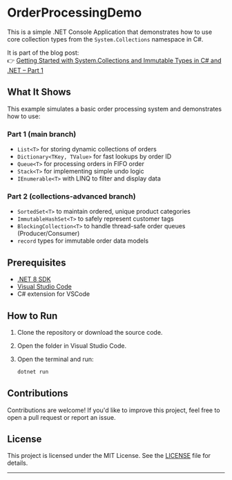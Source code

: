 # OrderProcessingDemo

This is a simple .NET Console Application that demonstrates how to use core collection types from the `System.Collections` namespace in C#.

It is part of the blog post:  
👉 [Getting Started with System.Collections and Immutable Types in C# and .NET – Part 1](https://www.ottorinobruni.com/getting-started-with-system-collections-and-immutable-types-in-csharp-and-dotnet-part-1/)

## What It Shows

This example simulates a basic order processing system and demonstrates how to use:

### Part 1 (main branch)
- `List<T>` for storing dynamic collections of orders  
- `Dictionary<TKey, TValue>` for fast lookups by order ID  
- `Queue<T>` for processing orders in FIFO order  
- `Stack<T>` for implementing simple undo logic  
- `IEnumerable<T>` with LINQ to filter and display data  

### Part 2 (collections-advanced branch)
- `SortedSet<T>` to maintain ordered, unique product categories  
- `ImmutableHashSet<T>` to safely represent customer tags  
- `BlockingCollection<T>` to handle thread-safe order queues (Producer/Consumer)  
- `record` types for immutable order data models 

## Prerequisites

- [.NET 8 SDK](https://dotnet.microsoft.com/en-us/download)
- [Visual Studio Code](https://code.visualstudio.com/)
- C# extension for VSCode

## How to Run

1. Clone the repository or download the source code.
2. Open the folder in Visual Studio Code.
3. Open the terminal and run:

   ```bash
   dotnet run

## Contributions

Contributions are welcome! If you'd like to improve this project, feel free to open a pull request or report an issue.

## License

This project is licensed under the MIT License. See the [LICENSE](LICENSE) file for details.

---
